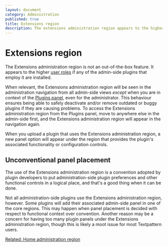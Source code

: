 ```yaml
---
layout: document
category: Administration
published: true
title: Extensions region
description: The extensions administration region appears to the higher user roles if any of the admin-side plugins that employ it are installed.
---
```


# Extensions region

The Extensions administration region is not an out-of-the-box feature. It appears to the higher [user roles](https://docs.textpattern.io/administration/user-roles-and-privileges) if any of the admin-side plugins that employ it are installed.

When relevant, the Extensions administration region will be seen in the administration navigation from all admin-side views *except* when you are in context of the [Plugins panel](https://docs.textpattern.io/administration/plugins-panel), even for the administrator. This behaviour ensures being able to safely deactivate and/or remove outdated or buggy plugins if they are causing problems. To access the Extensions administration region from the Plugins panel, move to anywhere else in the admin-side first, and the Extensions administration region will appear in the navigation again.

When you upload a plugin that uses the Extensions administration region, a new panel option will appear under the region that provides the plugin's associated functionality or configuration controls.

## Unconventional panel placement

The use of the Extensions administration region is a convention adopted by plugin developers to put administration-side plugin preferences and other functional controls in a logical place, and that's a good thing when it can be done.

Not all administration-side plugins use the Extensions administration region, however. Some plugins will add their associated admin-side panel in one of the core regions. This may happen when panel placement is decided with respect to functional context over convention. Another reason may be a concern for having too many plugin panels under the Extensions administration region, though this is likely a moot issue for most Textpattern users.

[Related: Home administration region](https://docs.textpattern.io/administration/home-region)
